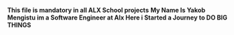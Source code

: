 **This file is mandatory in all ALX School projects**
**My Name Is Yakob Mengistu im a Software Engineer at Alx
Here i Started a Journey to DO BIG THINGS**
